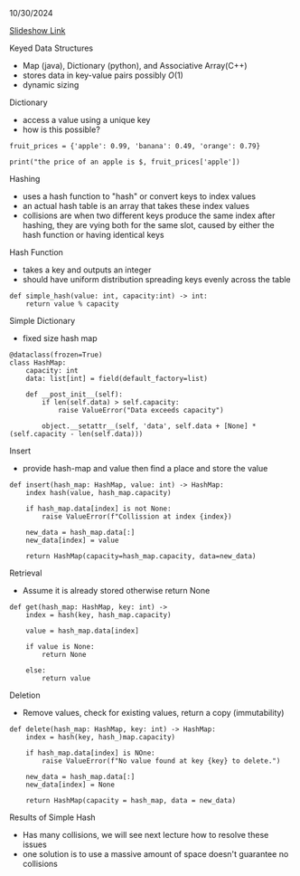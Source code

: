 10/30/2024

[Slideshow Link](https://docs.google.com/presentation/d/18NkVCpWIKnFpv_BASXDekt63Oh0IEkR-w7oEE-wIJSY/edit#slide=id.g26f244675b2_0_237)

Keyed Data Structures
 - Map (java), Dictionary (python), and Associative Array(C++)
 - stores data in key-value pairs possibly $O(1)$ 
 - dynamic sizing

Dictionary
 - access a value using a unique key
 - how is this possible?
 
```
fruit_prices = {'apple': 0.99, 'banana': 0.49, 'orange': 0.79}

print("the price of an apple is $, fruit_prices['apple'])
```

Hashing
 - uses a hash function to "hash" or convert keys to index values
 - an actual hash table is an array that takes these index values
 - collisions are when two different keys produce the same index after hashing, they are vying both for the same slot, caused by either the hash function or having identical keys

Hash Function
 - takes a key and outputs an integer
 - should have uniform distribution spreading keys evenly across the table

```
def simple_hash(value: int, capacity:int) -> int:
	return value % capacity
```

Simple Dictionary
 - fixed size hash map

```
@dataclass(frozen=True)
class HashMap:
	capacity: int
	data: list[int] = field(default_factory=list)

	def __post_init__(self):
		if len(self.data) > self.capacity:
			raise ValueError("Data exceeds capacity")

		object.__setattr__(self, 'data', self.data + [None] * (self.capacity - len(self.data)))	
```

Insert
 - provide hash-map and value then find a place and store the value

```
def insert(hash_map: HashMap, value: int) -> HashMap:
	index hash(value, hash_map.capacity)

	if hash_map.data[index] is not None:
		raise ValueError(f"Collission at index {index})

	new_data = hash_map.data[:]
	new_data[index] = value

	return HashMap(capacity=hash_map.capacity, data=new_data)
```

Retrieval
 - Assume it is already stored otherwise return None

```
def get(hash_map: HashMap, key: int) ->
	index = hash(key, hash_map.capacity)

	value = hash_map.data[index]

	if value is None:
		return None

	else:
		return value
```

Deletion
 - Remove values, check for existing values, return a copy (immutability)

```
def delete(hash_map: HashMap, key: int) -> HashMap:
	index = hash(key, hash_)map.capacity)

	if hash_map.data[index] is NOne:
		raise ValueError(f"No value found at key {key} to delete.")

	new_data = hash_map.data[:]
	new_data[index] = None

	return HashMap(capacity = hash_map, data = new_data)
```

Results of Simple Hash
 - Has many collisions, we will see next lecture how to resolve these issues
 - one solution is to use a massive amount of space doesn't guarantee no collisions